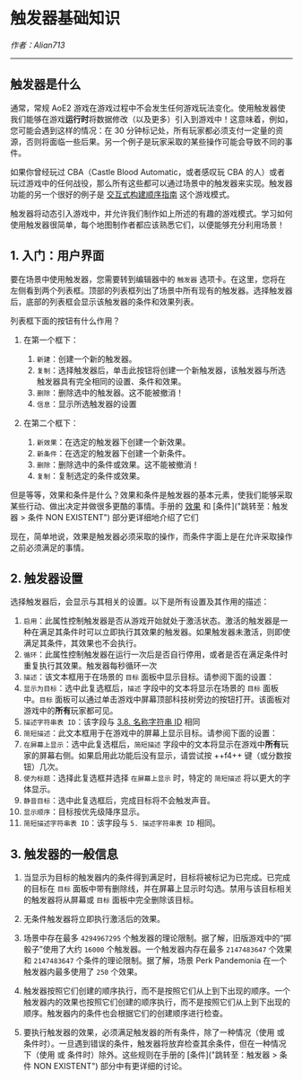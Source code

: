 # 触发器基础知识

_作者：Alian713_

---

## 触发器是什么

通常，常规 AoE2 游戏在游戏过程中不会发生任何游戏玩法变化。使用触发器使我们能够在游戏**运行时**将数据修改（以及更多）引入到游戏中！这意味着，例如，您可能会遇到这样的情况：在 30 分钟标记处，所有玩家都必须支付一定量的资源，否则将面临一些后果。另一个例子是玩家采取的某些操作可能会导致不同的事件。

如果你曾经玩过 CBA（Castle Blood Automatic，或者感叹玩 CBA 的人）或者玩过游戏中的任何战役，那么所有这些都可以通过场景中的触发器来实现。触发器功能的另一个很好的例子是 [交互式构建顺序指南](https://www.ageofempires.com/mods/details/47747/ "交互式构建顺序指南") 这个游戏模式。

触发器将动态引入游戏中，并允许我们制作如上所述的有趣的游戏模式。学习如何使用触发器很简单，每个地图制作者都应该熟悉它们，以便能够充分利用场景！

## 1. 入门：用户界面

要在场景中使用触发器，您需要转到编辑器中的 `触发器` 选项卡。在这里，您将在左侧看到两个列表框。顶部的列表框列出了场景中所有现有的触发器。选择触发器后，底部的列表框会显示该触发器的条件和效果列表。

列表框下面的按钮有什么作用？

1. 在第一个框下：

    1. `新建`：创建一个新的触发器。
    2. `复制`：选择触发器后，单击此按钮将创建一个新触发器，该触发器与所选触发器具有完全相同的设置、条件和效果。
    3. `删除`：删除选中的触发器。这不能被撤消！
    4. `信息`：显示所选触发器的设置

2. 在第二个框下：

    1. `新效果`：在选定的触发器下创建一个新效果。
    2. `新条件`：在选定的触发器下创建一个新条件。
    3. `删除`：删除选中的条件或效果。这不能被撤消！
    4. `复制`：复制选定的条件或效果。

但是等等，效果和条件是什么？效果和条件是触发器的基本元素，使我们能够采取某些行动、做出决定并做很多更酷的事情。手册的 [效果](./effects "跳转至：触发器 > 效果") 和 [条件]("跳转至：触发器 > 条件 NON EXISTENT") 部分更详细地介绍了它们

现在，简单地说，效果是触发器必须采取的操作，而条件字面上是在允许采取操作之前必须满足的事情。

## 2. 触发器设置

选择触发器后，会显示与其相关的设置。以下是所有设置及其作用的描述：

1. `启用`：此属性控制触发器是否从游戏开始就处于激活状态。激活的触发器是一种在满足其条件时可以立即执行其效果的触发器。如果触发器未激活，则即使满足其条件，其效果也不会执行。
2. `循环`：此属性控制触发器在运行一次后是否自行停用，或者是否在满足条件时重复执行其效果。触发器每秒循环一次
3. `描述`：该文本框用于在场景的 `目标` 面板中显示目标。请参阅下面的设置：
4. `显示为目标`：选中此复选框后，`描述` 字段中的文本将显示在场景的 `目标` 面板中。`目标` 面板可以通过单击游戏中屏幕顶部科技树旁边的按钮打开。该面板对游戏中的**所有**玩家都可见。
5. `描述字符串表 ID`：该字段与 [3.8. 名称字符串 ID](../#38-id "跳转至：自定义场景 > 场景基础 > 3.8. 名称字符串 ID") 相同
6. `简短描述`：此文本框用于在游戏中的屏幕上显示目标。请参阅下面的设置：
7. `在屏幕上显示`：选中此复选框后，`简短描述` 字段中的文本将显示在游戏中**所有**玩家的屏幕右侧。如果启用此功能后没有显示，请尝试按 ++f4++ 键（或分数按钮）几次。
8. `使为标题`：选择此复选框并选择 `在屏幕上显示` 时，特定的 `简短描述` 将以更大的字体显示。
9. `静音目标`：选中此复选框后，完成目标将不会触发声音。
10. `显示顺序`：目标按优先级降序显示。
11. `简短描述字符串表 ID`：该字段与 `5. 描述字符串表 ID` 相同。

## 3. 触发器的一般信息

1. 当显示为目标的触发器内的条件得到满足时，目标将被标记为已完成。已完成的目标在 `目标` 面板中带有删除线，并在屏幕上显示时勾选。禁用与该目标相关的触发器将从屏幕或 `目标` 面板中完全删除该目标。

2. 无条件触发器将立即执行激活后的效果。

3. 场景中存在最多 `4294967295` 个触发器的理论限制。据了解，旧版游戏中的“掷骰子”使用了大约 `16000` 个触发器。一个触发器内存在最多 `2147483647` 个效果和 `2147483647` 个条件的理论限制。据了解，场景 Perk Pandemonia 在一个触发器内最多使用了 `250` 个效果。

4. 触发器按照它们创建的顺序执行，而不是按照它们从上到下出现的顺序。一个触发器内的效果也按照它们创建的顺序执行，而不是按照它们从上到下出现的顺序。触发器内的条件也会根据它们的创建顺序进行检查。

5. 要执行触发器的效果，必须满足触发器的所有条件，除了一种情况（使用 或 条件时）。一旦遇到错误的条件，触发器将放弃检查其余条件，但在一种情况下（使用 或 条件时）除外。这些规则在手册的 [条件]("跳转至：触发器 > 条件 NON EXISTENT") 部分中有更详细的讨论。
